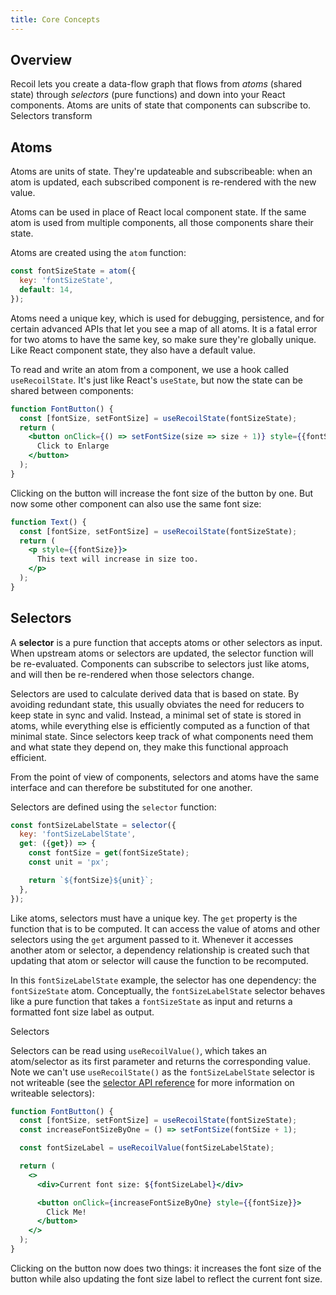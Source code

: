 ```yaml
---
title: Core Concepts
---
```


## Overview

Recoil lets you create a data-flow graph that flows from *atoms* (shared state) through *selectors* (pure functions) and down into your React components.
Atoms are units of state that components can subscribe to. Selectors transform

## Atoms

Atoms are units of state. They're updateable and subscribeable: when an atom is updated, each subscribed component is re-rendered with the new value.

Atoms can be used in place of React local component state. If the same atom is used from multiple components, all those components share their state.

Atoms are created using the `atom` function:

```javascript
const fontSizeState = atom({
  key: 'fontSizeState',
  default: 14,
});
```

Atoms need a unique key, which is used for debugging, persistence, and for certain advanced APIs that let you see a map of all atoms. It is a fatal error
for two atoms to have the same key, so make sure they're globally unique. Like React component state, they also have a default value.

To read and write an atom from a component, we use a hook called `useRecoilState`. It's just like React's `useState`, but now the state can be shared between components:

```jsx
function FontButton() {
  const [fontSize, setFontSize] = useRecoilState(fontSizeState);
  return (
    <button onClick={() => setFontSize(size => size + 1)} style={{fontSize}}>
      Click to Enlarge
    </button>
  );
}
```

Clicking on the button will increase the font size of the button by one. But now some other component can also use the same font size:

```jsx
function Text() {
  const [fontSize, setFontSize] = useRecoilState(fontSizeState);
  return (
    <p style={{fontSize}}>
      This text will increase in size too.
    </p>
  );
}
```


## Selectors

A **selector** is a pure function that accepts atoms or other selectors as input. When upstream atoms or selectors are updated, the selector
function will be re-evaluated. Components can subscribe to selectors just like atoms, and will then be re-rendered when those selectors change.

Selectors are used to calculate derived data that is based on state. By avoiding redundant state, this usually obviates the need for
reducers to keep state in sync and valid. Instead, a minimal set of state is stored in atoms, while everything else is efficiently computed
as a function of that minimal state. Since selectors keep track of what components need them and what state they depend on, they make this
functional approach efficient.

From the point of view of components, selectors and atoms have the same interface and can therefore be substituted for one another.

Selectors are defined using the `selector` function:

```javascript
const fontSizeLabelState = selector({
  key: 'fontSizeLabelState',
  get: ({get}) => {
    const fontSize = get(fontSizeState);
    const unit = 'px';

    return `${fontSize}${unit}`;
  },
});
```

Like atoms, selectors must have a unique key. The `get` property is the function that is to be computed. It can access the value of atoms and other
selectors using the `get` argument passed to it. Whenever it accesses another atom or selector, a dependency relationship is created such that
updating that atom or selector will cause the function to be recomputed.

In this `fontSizeLabelState` example, the selector has one dependency: the `fontSizeState` atom. Conceptually, the `fontSizeLabelState` selector behaves like a pure function that takes a `fontSizeState` as input and returns a formatted font size label as output.

Selectors

Selectors can be read using `useRecoilValue()`, which takes an atom/selector as its first parameter and returns the corresponding value. Note we can't use `useRecoilState()` as the `fontSizeLabelState` selector is not writeable (see the [selector API reference](/docs/api-reference/core/selector) for more information on writeable selectors):

```jsx
function FontButton() {
  const [fontSize, setFontSize] = useRecoilState(fontSizeState);
  const increaseFontSizeByOne = () => setFontSize(fontSize + 1);

  const fontSizeLabel = useRecoilValue(fontSizeLabelState);

  return (
    <>
      <div>Current font size: ${fontSizeLabel}</div>

      <button onClick={increaseFontSizeByOne} style={{fontSize}}>
        Click Me!
      </button>
    </>
  );
}
```

Clicking on the button now does two things: it increases the font size of the button while also updating the font size label to reflect the current font size.
